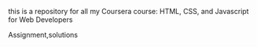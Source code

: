 this is a repository for all my Coursera course: HTML, CSS, and Javascript for Web Developers


Assignment,solutions
